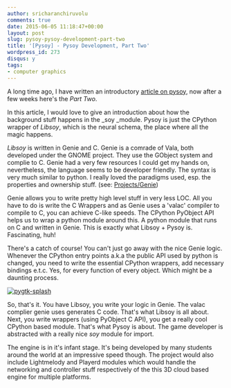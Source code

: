 ```yaml
---
author: sricharanchiruvolu
comments: true
date: 2015-06-05 11:18:47+00:00
layout: post
slug: pysoy-pysoy-development-part-two
title: '[Pysoy] - Pysoy Development, Part Two'
wordpress_id: 273
disqus: y
tags:
- computer graphics
---
```


A long time ago, I have written an introductory [article on pysoy](/gsoc/2015/04/22/pysoy-pysoy-development-part-one/), now after a few weeks here's the _Part Two_.

In this article, I would love to give an introduction about how the background stuff happens in the _soy _module. Pysoy is just the CPython wrapper of _Libsoy_, which is the neural schema, the place where all the magic happens.

_Libsoy_ is written in Genie and C. Genie is a comrade of Vala, both developed under the GNOME project. They use the GObject system and complie to C. Genie had a very few resources I could get my hands on, nevertheless, the language seems to be developer friendly. The syntax is very much similar to python. I really loved the paradigms used, esp. the properties and ownership stuff. (see: [Projects/Genie](https://wiki.gnome.org/Projects/Genie))

Genie allows you to write pretty high level stuff in very less LOC. All you have to do is write the C Wrappers and as Genie uses a 'valac' compiler to compile to C, you can achieve C-like speeds. The CPython PyObject API helps us to wrap a python module around this. A python module that runs on C and written in Genie. This is exactly what Libsoy + Pysoy is. Fascinating, huh!

There's a catch of course! You can't just go away with the nice Genie logic. Whenever the CPython entry points a.k.a the public API used by python is changed, you need to write the essential CPython wrappers, add necessary bindings e.t.c. Yes, for every function of every object. Which might be a daunting process.

[![pygtk-splash](https://sricharanized.files.wordpress.com/2015/06/pygtk-splash.jpg)](https://sricharanized.files.wordpress.com/2015/06/pygtk-splash.jpg)

So, that's it. You have Libsoy, you write your logic in Genie. The valac complier genie uses generates C code. That's what Libsoy is all about. Next, you write wrappers (using PyObject C API), you get a really cool CPython based module. That's what Pysoy is about. The game developer is abstracted with a really nice _soy_ module for import.

The engine is in it's infant stage. It's being developed by many students around the world at an impressive speed though. The project would also include Lightmelody and Playerd modules which would handle the networking and controller stuff respectively of the this 3D cloud based engine for multiple platforms.
